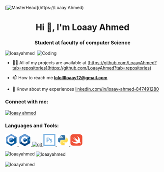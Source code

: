 [![MasterHead](https://1.bp.blogspot.com/-7AWynwLsMw/XbBpCXG8fHI/AAAAAAAAMt4/uOa1bpLskYgrwGbllhSu2SDj_Mig8SXJQCLcBGAsYHQ/s1600/2000_600px.gif)](https://Loaay Ahmed)
<h1 align="center">Hi 👋, I'm Loaay Ahmed</h1>
<h3 align="center">Student at faculty of computer Science</h3>
<img align="right" alt="Coding" width="400" src="https://cdn.dribbble.com/users/1162077/screenshots/3848914/programmer.gif">

<p align="left"> <img src="https://komarev.com/ghpvc/?username=loaayahmed&label=Profile%20views&color=0e75b6&style=flat" alt="loaayahmed" /> </p>

- 👨‍💻 All of my projects are available at [https://github.com/LoaayAhmed?tab=repositories](https://github.com/LoaayAhmed?tab=repositories)

- 📫 How to reach me **lololllloaay12@gmail.com**

- 📄 Know about my experiences [linkedin.com/in/loaay-ahmed-847491280](linkedin.com/in/loaay-ahmed-847491280)

<h3 align="left">Connect with me:</h3>
<p align="left">
<a href="https://www.linkedin.com/in/loaay-ahmed-847491280/" target="blank"><img align="center" src="https://raw.githubusercontent.com/rahuldkjain/github-profile-readme-generator/master/src/images/icons/Social/linked-in-alt.svg" alt="loaay ahmed" height="30" width="40" /></a>
</p>

<h3 align="left">Languages and Tools:</h3>
<p align="left"> <a href="https://www.cprogramming.com/" target="_blank" rel="noreferrer"> <img src="https://raw.githubusercontent.com/devicons/devicon/master/icons/c/c-original.svg" alt="c" width="40" height="40"/> </a> <a href="https://www.w3schools.com/cpp/" target="_blank" rel="noreferrer"> <img src="https://raw.githubusercontent.com/devicons/devicon/master/icons/cplusplus/cplusplus-original.svg" alt="cplusplus" width="40" height="40"/> </a> <a href="https://git-scm.com/" target="_blank" rel="noreferrer"> <img src="https://www.vectorlogo.zone/logos/git-scm/git-scm-icon.svg" alt="git" width="40" height="40"/> </a> <a href="https://www.photoshop.com/en" target="_blank" rel="noreferrer"> <img src="https://raw.githubusercontent.com/devicons/devicon/master/icons/photoshop/photoshop-line.svg" alt="photoshop" width="40" height="40"/> </a> <a href="https://www.python.org" target="_blank" rel="noreferrer"> <img src="https://raw.githubusercontent.com/devicons/devicon/master/icons/python/python-original.svg" alt="python" width="40" height="40"/> </a> <a href="https://developer.apple.com/swift/" target="_blank" rel="noreferrer"> <img src="https://raw.githubusercontent.com/devicons/devicon/master/icons/swift/swift-original.svg" alt="swift" width="40" height="40"/> </a> </p>

<p><img align="left" src="https://github-readme-stats.vercel.app/api/top-langs?username=loaayahmed&show_icons=true&locale=en&layout=compact" alt="loaayahmed" /></p>

<p>&nbsp;<img align="center" src="https://github-readme-stats.vercel.app/api?username=loaayahmed&show_icons=true&locale=en" alt="loaayahmed" /></p>

<p><img align="center" src="https://github-readme-streak-stats.herokuapp.com/?user=loaayahmed&" alt="loaayahmed" /></p>
